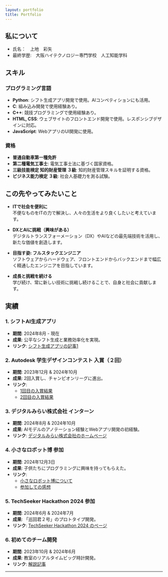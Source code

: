 ```yaml
---
layout: portfolio
title: Portfolio
---
```

## 私について
 * 氏名：　上地　彩矢 
 * 最終学歴:　大阪ハイテクノロジー専門学校　人工知能学科

## スキル
### プログラミング言語
- **Python**: シフト生成アプリ開発で使用。AIコンペティションにも活用。
- **C**: 組み込み開発で使用経験あり。
- **C++**: 競技プログラミングで使用経験あり。
- **HTML, CSS**: ウェブサイトのフロントエンド開発で使用。レスポンシブデザインに対応。
- **JavaScript**: WebアプリのUI開発に使用。

### 資格
- **普通自動車第一種免許**
- **第二種電気工事士**: 電気工事士法に基づく国家資格。
- **三級技能検定 知的財産管理 ３級**: 知的財産管理スキルを証明する資格。
- **ビジネス能力検定 ３級**: 社会人基礎力を測る試験。


## この先やってみたいこと

- **ITで社会を便利に**  
  不便なものをITの力で解決し、人々の生活をより良くしたいと考えています。

- **DXとAIに挑戦（興味がある）**  
  デジタルトランスフォーメーション（DX）やAIなどの最先端技術を活用し、新たな価値を創造します。

- **目指す姿: フルスタックエンジニア**  
  ソフトウェアからハードウェア、フロントエンドからバックエンドまで幅広く精通したエンジニアを目指しています。

- **成長と挑戦を続ける**  
  学び続け、常に新しい技術に挑戦し続けることで、自身と社会に貢献します。


## 実績
### 1. シフトAI生成アプリ
- **期間**: 2024年8月 - 現在  
- **成果**: 公平なシフト生成と業務効率化を実現。  
- **リンク**: [シフト生成アプリの記事1](https://zenn.dev/ayaponzu2525/articles/shiftgenerator1)

### 2. Autodesk 学生デザインコンテスト 入賞（２回）
- **期間**: 2023年12月 & 2024年10月  
- **成果**: 2回入賞し、チャンピオンリーグに進出。  
- **リンク**: 
  - [1回目の入賞結果](https://www.myautodesk.jp/fusion360-contest-2023/contest-09-result.html)
  - [2回目の入賞結果](https://www.myautodesk.jp/fusion-contest-2024/contest-result-07.html)

### 3. デジタルみらい株式会社 インターン
- **期間**: 2024年8月 & 2024年10月  
- **成果**: AIモデルのアノテーション経験とWebアプリ開発の初経験。  
- **リンク**: [デジタルみらい株式会社のホームページ](https://digitalmirai.co.jp/)

### 4. 小さなロボット博 参加
- **期間**: 2024年12月3日  
- **成果**: 子供たちにプログラミングに興味を持ってもらえた。
- **リンク**: 
  - [小さなロボット博について](https://yao-city.note.jp/n/ndb1ff2514b36)
  - [参加しての感想](https://zenn.dev/ayaponzu2525/articles/minirobothaku)

### 5. TechSeeker Hackathon 2024 参加
- **期間**: 2024年6月 & 2024年7月  
- **成果**: 「巡回君２号」のプロトタイプ開発。  
- **リンク**: [TechSeeker Hackathon 2024 のページ](https://techseeker.jp/hackathon2024/)

### 6. 初めてのチーム開発
- **期間**: 2023年10月 & 2024年6月  
- **成果**: 教室のリアルタイムビッグ時計開発。  
- **リンク**: [解説記事](https://zenn.dev/ayaponzu2525/articles/seven_segclock)

---


